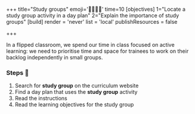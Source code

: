 +++
title="Study groups"
emoji='🫱🏾‍🫲🏿'
time=10
[objectives]
    1="Locate a study group activity in a day plan"
    2="Explain the importance of study groups"
[build]
  render = 'never'
  list = 'local'
  publishResources = false

+++

In a flipped classroom, we spend our time in class focused on active learning: we need to prioritise time and space for trainees to work on their backlog independently in small groups.

### Steps 👣

1. Search for **study group** on the curriculum website
1. Find a day plan that uses the **study group** activity
1. Read the instructions
1. Read the learning objectives for the study group
